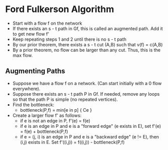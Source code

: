 # Ford Fulkerson Algorithm

* Start with a flow f on the network
* If there exists an s - t path in Gf, this is called an augmented path. Add it to get new flow f'
* Keep repeating steps 1 and 2 until there is no s - t path
* By our prior theorem, there exists a s - t cut (A,B) such that v(f) = c(A,B)
* By a prior theorem, no flow can be larger than any cut. Thus, this is the max flow.

## Augmenting Paths

* Suppose we have a flow f on a network. (Can start initially with a 0 flow everywhere).
* Suppose there exists an s - t path P in Gf. If needed, remove any loops so that the path P is simple (no repeated vertices).
* Find the bottleneck:
  * bottleneck(P,f) = min\[e in p] { Ce }
* Create a larger flow f' as follows:
  * if e is not an edge in P, f'(e) = f(e)
  * if e is an edge in P and e is a "forward edge" (e exists in E), set f'(e) = f(e) + bottleneck(P,f)
  * if e = (j, i) is an edge in P and e is a "backward edge" (e != E), then (i,j) exists in E. Set f'((i,j)) = f((i,j)) - bottleneck(P,f)
